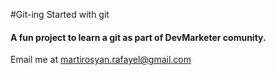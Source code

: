 #Git-ing Started with git
#### A fun project to learn a git as part of **DevMarketer** comunity.
Email me at [martirosyan.rafayel@gmail.com](Mailto:martirosyan.rafayel@gmail.com)